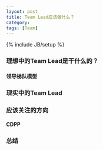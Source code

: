 ```yaml
---
layout: post
title: Team Lead应该做什么？
category: 
tags: [Team]
---
```


{% include JB/setup %}

### 理想中的Team Lead是干什么的？
#### 领导梯队模型

### 现实中的Team Lead

### 应该关注的方向
#### CDPP

### 总结

